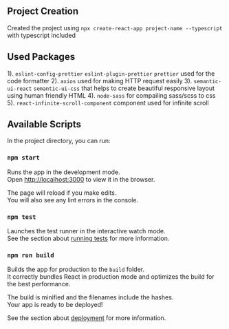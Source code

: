 ## Project Creation

Created the project using `npx create-react-app project-name --typescript` with typescript included

## Used Packages

1). `eslint-config-prettier` `eslint-plugin-prettier` `prettier` used for the code formatter
2). `axios` used for making HTTP request easily
3). `semantic-ui-react` `semantic-ui-css` that helps to create beautiful responsive layout using human friendly HTML
4). `node-sass` for compailing sass/scss to css
5). `react-infinite-scroll-component` component used for infinite scroll

## Available Scripts

In the project directory, you can run:

### `npm start`

Runs the app in the development mode.<br>
Open [http://localhost:3000](http://localhost:3000) to view it in the browser.

The page will reload if you make edits.<br>
You will also see any lint errors in the console.

### `npm test`

Launches the test runner in the interactive watch mode.<br>
See the section about [running tests](https://facebook.github.io/create-react-app/docs/running-tests) for more information.

### `npm run build`

Builds the app for production to the `build` folder.<br>
It correctly bundles React in production mode and optimizes the build for the best performance.

The build is minified and the filenames include the hashes.<br>
Your app is ready to be deployed!

See the section about [deployment](https://facebook.github.io/create-react-app/docs/deployment) for more information.

